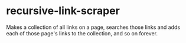 # recursive-link-scraper
Makes a collection of all links on a page, searches those links and adds each of those page's links to the collection, and so on forever.
